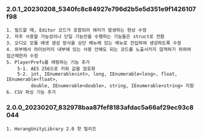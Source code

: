 ### 2.0.1_20230208_5340fc8c84927e796d2b5e5d351e9f1426107f98
    1. 빌드할 때, Editor 코드가 포함되어 에러가 발생하는 현상 수정
    2. 자주 사용할 가능성이나 단일 기능만을 수행하는 기능들은 struct로 전환
    3. 오디오 모듈 에셋 생성 방식을 상단 메뉴에 있는 메뉴로 진입하여 생성하도록 수정
    4. 외부에서 라이브러리 내부에 있는 사용 안해도 되는 코드를 노출시키지 않게하기 위하여 접근제한자 수정
    5. PlayerPrefs를 래핑하는 기능 추가
        5-1. AES 256으로 키와 값을 암호화
        5-2. int, IEnumerable<int>, long, IEnumerable<long>, float, IEnumerable<float>,
             double, IEnumerable<double>, string, IEnumerable<string> 지원
    6. CSV 파싱 기능 추가

### 2.0.0_20230207_832978baa87fef8183afdac5a66af29ec93c8044
    1. HorangUnityLibrary 2.0 첫 릴리즈